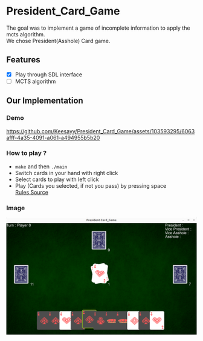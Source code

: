 # President_Card_Game

The goal was to implement a game of incomplete information to apply the mcts algorithm.  
We chose President(Asshole) Card game.

## Features

- [x] Play through SDL interface
- [ ] MCTS algorithm

## Our Implementation

### Demo

https://github.com/Keesayy/President_Card_Game/assets/103593295/6063afff-4a35-4091-a061-a494955b5b20

### How to play ?

- `make` and then `./main`
- Switch cards in your hand with right click
- Select cards to play with left click
- Play (Cards you selected, if not you pass) by pressing space  
[Rules Source](https://www.wikihow.com/Play-President-(Card-Game))

### Image
![image](images/img.png)
